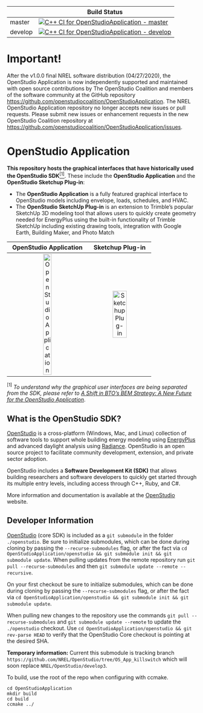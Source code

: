 |                         | Build Status |
|-------------------------|--------------|
| master                  | [![C++ CI for OpenStudioApplication - master](https://github.com/openstudiocoalition/OpenStudioApplication/workflows/C++%20CI%20for%20OpenStudioApplication/badge.svg?branch=master)](https://github.com/openstudiocoalition/OpenStudioApplication/actions?query=branch%3Amaster)|
| develop                 | [![C++ CI for OpenStudioApplication - develop](https://github.com/openstudiocoalition/OpenStudioApplication/workflows/C++%20CI%20for%20OpenStudioApplication/badge.svg?branch=develop)](https://github.com/openstudiocoalition/OpenStudioApplication/actions?query=branch%3Adevelop)      |


# Important!
After the v1.0.0 final NREL software distribution (04/27/2020), the OpenStudio Application is now independently supported and maintained with open source contributions by The OpenStudio Coalition and members of the software community at the GitHub repository https://github.com/openstudiocoalition/OpenStudioApplication. The NREL OpenStudio Application repository no longer accepts new issues or pull requests. Please submit new issues or enhancement requests in the new OpenStudio Coalition repository at https://github.com/openstudiocoalition/OpenStudioApplication/issues.


# OpenStudio Application

**This repository hosts the graphical interfaces that have historically used the OpenStudio SDK**[<sup>[1]</sup>](#1). These include the **OpenStudio Application** and the **OpenStudio Sketchup Plug-in**:

* The **OpenStudio Application** is a fully featured graphical interface to OpenStudio models including envelope, loads, schedules, and HVAC.
* The **OpenStudio SketchUp Plug-in** is an extension to Trimble’s popular SketchUp 3D modeling tool that allows users to quickly create geometry needed for EnergyPlus using the built-in functionality of Trimble SketchUp including existing drawing tools, integration with Google Earth, Building Maker, and Photo Match


OpenStudio Application     |  Sketchup Plug-in
:-------------------------:|:-------------------------:
<img src="https://www.openstudio.net/sites/all/modules/nrel_pages/images/osapp.png" style="width:33%" alt="OpenStudio Application" />  |  <img src="https://www.openstudio.net/sites/all/modules/nrel_pages/images/sketchup.png" style="width:49%" alt="Sketchup Plug-in" />

<a class="anchor" id="1"><sup>[1]</sup></a> *To understand why the graphical user interfaces are being separated from the SDK, please refer to [A Shift in BTO’s BEM Strategy: A New Future for the OpenStudio Application](https://www.openstudio.net/new-future-for-openstudio-application)*.

## What is the OpenStudio SDK?

[OpenStudio](https://github.com/NREL/OpenStudio) is a cross-platform (Windows, Mac, and Linux) collection of software tools to support whole building energy modeling
using [EnergyPlus](https://github.com/NREL/EnergyPlus) and advanced daylight analysis using [Radiance](https://github.com/NREL/Radiance/).
OpenStudio is an open source project to facilitate community development, extension, and private sector adoption.

OpenStudio includes a **Software Development Kit (SDK)** that allows building researchers and software developers to quickly get started through its multiple entry levels, including access through C++, Ruby, and C#.

More information and documentation is available at the [OpenStudio](https://www.openstudio.net) website.

## Developer Information

[OpenStudio](https://github.com/NREL/OpenStudio) (core SDK) is included as a `git submodule` in the folder `./openstudio`. Be sure to initialize submodules, which can be done during cloning by passing the `--recurse-submodules` flag, or after the fact via `cd OpenStudioApplication/openstudio && git submodule init && git submodule update`.  When pulling updates from the remote repository run `git pull --recurse-submodules` and then `git submodule update --remote --recursive`.

On your first checkout be sure to initialize submodules, which can be done during cloning by passing the `--recurse-submodules` flag, or after the fact via `cd OpenStudioApplication/openstudio && git submodule init && git submodule update`.

When pulling new changes to the repository use the commands `git pull --recurse-submodules` and `git submodule update --remote` to update the `./openstudio` checkout.  Use `cd OpenStudioApplication/openstudio && git rev-parse HEAD` to verify that the OpenStudio Core checkout is pointing at the desired SHA.

**Temporary information:** Current this submodule is tracking branch `https://github.com/NREL/OpenStudio/tree/OS_App_killswitch` which will soon replace `NREL/OpenStudio/develop3`.

To build, use the root of the repo when configuring with ccmake.

```
cd OpenStudioApplication
mkdir build
cd build
ccmake ../
```
